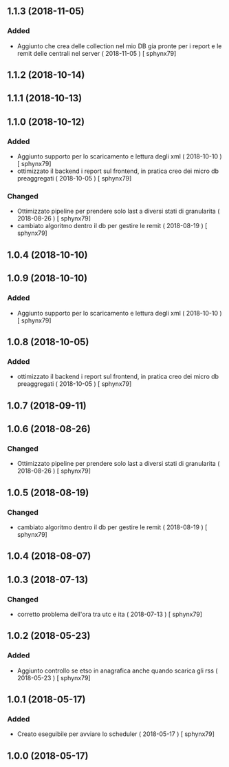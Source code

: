 ## 1.1.3 (2018-11-05)
### Added
-  Aggiunto che crea delle collection nel mio DB gia pronte per i report e le remit delle centrali nel server  ( 2018-11-05 ) [ sphynx79]



## 1.1.2 (2018-10-14)


## 1.1.1 (2018-10-13)


## 1.1.0 (2018-10-12)
### Added
-  Aggiunto supporto per lo scaricamento e lettura degli xml  ( 2018-10-10 ) [ sphynx79]
-  ottimizzato il backend i report sul frontend, in pratica creo dei micro db preaggregati  ( 2018-10-05 ) [ sphynx79]

### Changed
-  Ottimizzato pipeline per prendere solo last a diversi stati di granularita  ( 2018-08-26 ) [ sphynx79]
-  cambiato algoritmo dentro il db per gestire le remit  ( 2018-08-19 ) [ sphynx79]



## 1.0.4 (2018-10-10)


## 1.0.9 (2018-10-10)
### Added
-  Aggiunto supporto per lo scaricamento e lettura degli xml  ( 2018-10-10 ) [ sphynx79]



## 1.0.8 (2018-10-05)
### Added
-  ottimizzato il backend i report sul frontend, in pratica creo dei micro db preaggregati  ( 2018-10-05 ) [ sphynx79]



## 1.0.7 (2018-09-11)


## 1.0.6 (2018-08-26)
### Changed
-  Ottimizzato pipeline per prendere solo last a diversi stati di granularita  ( 2018-08-26 ) [ sphynx79]



## 1.0.5 (2018-08-19)
### Changed
-  cambiato algoritmo dentro il db per gestire le remit  ( 2018-08-19 ) [ sphynx79]



## 1.0.4 (2018-08-07)


## 1.0.3 (2018-07-13)
### Changed
-  corretto problema dell'ora tra utc e ita  ( 2018-07-13 ) [ sphynx79]



## 1.0.2 (2018-05-23)
### Added
-  Aggiunto controllo se etso in anagrafica anche quando scarica gli rss  ( 2018-05-23 ) [ sphynx79]



## 1.0.1 (2018-05-17)
### Added
-  Creato eseguibile per avviare lo scheduler  ( 2018-05-17 ) [ sphynx79]



## 1.0.0 (2018-05-17)



